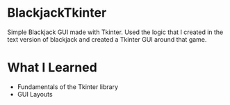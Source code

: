 # BlackjackTkinter
Simple Blackjack GUI made with Tkinter. Used the logic that I created in the text version of blackjack and created a Tkinter GUI around that game. 

# What I Learned 
- Fundamentals of the Tkinter library
- GUI Layouts
